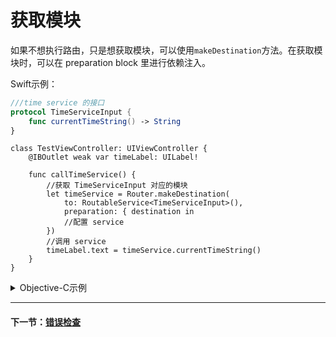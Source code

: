 # 获取模块

如果不想执行路由，只是想获取模块，可以使用`makeDestination`方法。在获取模块时，可以在 preparation block 里进行依赖注入。

Swift示例：

```swift
///time service 的接口
protocol TimeServiceInput {
    func currentTimeString() -> String
}
```
```
class TestViewController: UIViewController {
    @IBOutlet weak var timeLabel: UILabel!
    
    func callTimeService() {
        //获取 TimeServiceInput 对应的模块
        let timeService = Router.makeDestination(
            to: RoutableService<TimeServiceInput>(),
            preparation: { destination in
            //配置 service
        })
        //调用 service
        timeLabel.text = timeService.currentTimeString()
    }
}
```

<details><summary>Objective-C示例</summary>

```objectivec
///time service 的接口
@protocol TimeServiceInput <ZIKServiceRoutable>
- (NSString *)currentTimeString;
@end
```

```objectivec
@interface TestViewController ()
@property (weak, nonatomic) IBOutlet UILabel *timeLabel;
@end

@implementation TestViewController

- (void)callTimeService {
   //用 protocol 获取对应的模块
   id<TimeServiceInput> timeService = [ZIKRouterToService(TimeServiceInput) makeDestination];
   self.timeLabel.text = [timeService currentTimeString];    
}

```

</details>

---
#### 下一节：[错误检查](ErrorHandle.md)